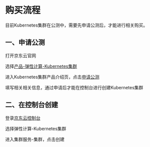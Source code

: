 
# 购买流程

目前Kubernetes集群在公测中，需要先申请公测后，才能进行相关购买。

## 一、申请公测

打开京东云官网

选择[产品-弹性计算-Kubernetes集群](https://www.jdcloud.com/cn/products/jcs-for-kubernetes)

进入Kubernetes集群产品介绍页，点击[申请公测](https://www.jdcloud.com/cn/public/testApply/kubernetes)

填写相关相关信息，通过申请后才能在控制台进行创建Kubernetes集群

## 二、在控制台创建

登录[京东云控制台](https://console.jdcloud.com/overview)

选择弹性计算-Kubernetes集群

进入集群服务-集群，点击创建

